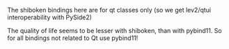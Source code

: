 The shiboken bindings here are for qt classes only
 (so we get lev2/qtui interoperability with PySide2)

The quality of life seems to be lesser with shiboken, than with pybind11.
So for all bindings not related to Qt use pybind11!
